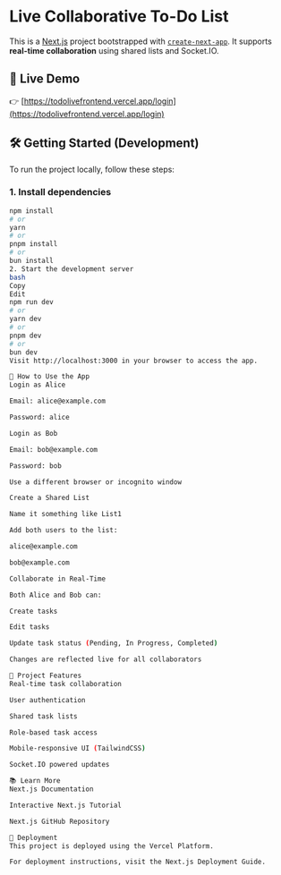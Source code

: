 # Live Collaborative To-Do List

This is a [Next.js](https://nextjs.org) project bootstrapped with [`create-next-app`](https://nextjs.org/docs/app/api-reference/cli/create-next-app). It supports **real-time collaboration** using shared lists and Socket.IO.

## 🚀 Live Demo

👉 [https://todolivefrontend.vercel.app/login](https://todolivefrontend.vercel.app/login)

## 🛠 Getting Started (Development)

To run the project locally, follow these steps:

### 1. Install dependencies

```bash
npm install
# or
yarn
# or
pnpm install
# or
bun install
2. Start the development server
bash
Copy
Edit
npm run dev
# or
yarn dev
# or
pnpm dev
# or
bun dev
Visit http://localhost:3000 in your browser to access the app.

👥 How to Use the App
Login as Alice

Email: alice@example.com

Password: alice

Login as Bob

Email: bob@example.com

Password: bob

Use a different browser or incognito window

Create a Shared List

Name it something like List1

Add both users to the list:

alice@example.com

bob@example.com

Collaborate in Real-Time

Both Alice and Bob can:

Create tasks

Edit tasks

Update task status (Pending, In Progress, Completed)

Changes are reflected live for all collaborators

📝 Project Features
Real-time task collaboration

User authentication

Shared task lists

Role-based task access

Mobile-responsive UI (TailwindCSS)

Socket.IO powered updates

📚 Learn More
Next.js Documentation

Interactive Next.js Tutorial

Next.js GitHub Repository

🚀 Deployment
This project is deployed using the Vercel Platform.

For deployment instructions, visit the Next.js Deployment Guide.